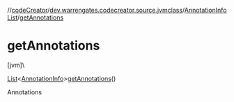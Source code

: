 //[codeCreator](../../../index.md)/[dev.warrengates.codecreator.source.jvmclass](../index.md)/[AnnotationInfoList](index.md)/[getAnnotations](get-annotations.md)

# getAnnotations

[jvm]\

[List](https://docs.oracle.com/javase/8/docs/api/java/util/List.html)&lt;[AnnotationInfo](../-annotation-info/index.md)&gt;[getAnnotations](get-annotations.md)()

Annotations

